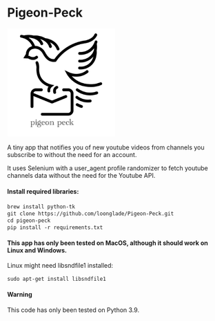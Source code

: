 # Pigeon-Peck

<img src="https://github.com/loonglade/Pigeon-Peck/blob/main/assets/images/logo.png" height="250">

A tiny app that notifies you of new youtube videos from channels you subscribe to without the need for an account.

It uses Selenium with a user_agent profile randomizer to fetch youtube channels data without the need for the Youtube API.

#### Install required libraries:

    brew install python-tk
    git clone https://github.com/loonglade/Pigeon-Peck.git
    cd pigeon-peck
    pip install -r requirements.txt

#### This app has only been tested on MacOS, although it should work on Linux and Windows.

Linux might need libsndfile1 installed:

    sudo apt-get install libsndfile1

#### Warning

This code has only been tested on Python 3.9.
